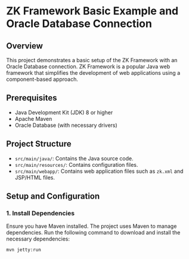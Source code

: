 # ZK Framework Basic Example and Oracle Database Connection

## Overview

This project demonstrates a basic setup of the ZK Framework with an Oracle Database connection. ZK Framework is a popular Java web framework that simplifies the development of web applications using a component-based approach.

## Prerequisites

- Java Development Kit (JDK) 8 or higher
- Apache Maven
- Oracle Database (with necessary drivers)

## Project Structure

- `src/main/java/`: Contains the Java source code.
- `src/main/resources/`: Contains configuration files.
- `src/main/webapp/`: Contains web application files such as `zk.xml` and JSP/HTML files.

## Setup and Configuration

### 1. Install Dependencies

Ensure you have Maven installed. The project uses Maven to manage dependencies. Run the following command to download and install the necessary dependencies:

```bash
mvn jetty:run
